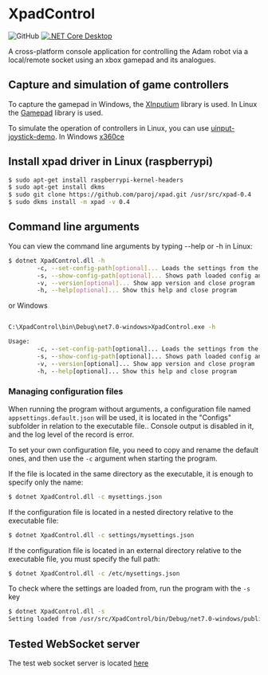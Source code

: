 # XpadControl

![GitHub](https://img.shields.io/github/license/Adam-Software/XpadControl) [![.NET Core Desktop](https://github.com/Adam-Software/XpadControl/actions/workflows/dotnet-desktop.yml/badge.svg)](https://github.com/Adam-Software/XpadControl/actions/workflows/dotnet-desktop.yml)


A cross-platform console application  for controlling the Adam robot via a local/remote socket using an xbox gamepad and its analogues.

## Capture and simulation of game controllers

To capture the gamepad in Windows, the [XInputium](https://github.com/AderitoSilva/XInputium) library is used. In Linux the [Gamepad](https://github.com/nahueltaibo/gamepad) library is used.

To simulate the operation of controllers in Linux, you can use [uinput-joystick-demo](https://github.com/GrantEdwards/uinput-joystick-demo). In Windows [x360ce](https://github.com/x360ce/x360ce)

## Install xpad driver in Linux (raspberrypi)

```bash
$ sudo apt-get install raspberrypi-kernel-headers
$ sudo apt-get install dkms 
$ sudo git clone https://github.com/paroj/xpad.git /usr/src/xpad-0.4
$ sudo dkms install -m xpad -v 0.4
```

## Command line arguments

You can view the command line arguments by typing --help or -h in Linux:

```bash
$ dotnet XpadControl.dll -h
        -c, --set-config-path[optional]... Loads the settings from the specified configuration file path and runs the program
        -s, --show-config-path[optional]... Shows path loaded config and close program
        -v, --version[optional]... Show app version and close program
        -h, --help[optional]... Show this help and close program
```

or Windows

```cmd

C:\XpadControl\bin\Debug\net7.0-windows>XpadControl.exe -h

Usage:
        -c, --set-config-path[optional]... Loads the settings from the specified configuration file path and runs the program
        -s, --show-config-path[optional]... Shows path loaded config and close program
        -v, --version[optional]... Show app version and close program
        -h, --help[optional]... Show this help and close program
```

### Managing configuration files

When running the program without arguments, a configuration file named `appsettings.default.json` will be used, it is located in the "Configs" subfolder in relation to the executable file..
Console output is disabled in it, and the log level of the record is error.

To set your own configuration file, you need to copy and rename the default ones, and then use the `-c` argument when starting the program.

If the file is located in the same directory as the executable, it is enough to specify only the name:

```bash
$ dotnet XpadControl.dll -c mysettings.json

```

If the configuration file is located in a nested directory relative to the executable file:

```bash
$ dotnet XpadControl.dll -c settings/mysettings.json

```

If the configuration file is located in an external directory relative to the executable file, you must specify the full path:

```bash
$ dotnet XpadControl.dll -c /etc/mysettings.json

```

To check where the settings are loaded from, run the program with the `-s` key

```bash
$ dotnet XpadControl.dll -s
Setting loaded from /usr/src/XpadControl/bin/Debug/net7.0-windows/publish/Configs/appsettings.default.json
```

### 

## Tested WebSocket server

The test web socket server is located [here](https://raw.githubusercontent.com/Adam-Software/Adam-SDK/main/servers/GamepadDebugServer.py)


